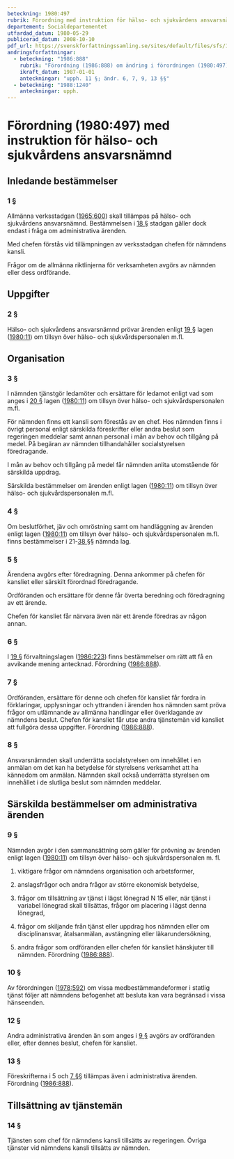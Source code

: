 ```yaml
---
beteckning: 1980:497
rubrik: Förordning med instruktion för hälso- och sjukvårdens ansvarsnämnd
departement: Socialdepartementet
utfardad_datum: 1980-05-29
publicerad_datum: 2008-10-10
pdf_url: https://svenskforfattningssamling.se/sites/default/files/sfs/1980-05/SFS1980-497.pdf
andringsforfattningar:
  - beteckning: "1986:888"
    rubrik: "Förordning (1986:888) om ändring i förordningen (1980:497) med instruktion för hälso- och sjukvårdens ansvarsnämnd"
    ikraft_datum: 1987-01-01
    anteckningar: "upph. 11 §; ändr. 6, 7, 9, 13 §§"
  - beteckning: "1988:1240"
    anteckningar: upph.
---
```


# Förordning (1980:497) med instruktion för hälso- och sjukvårdens ansvarsnämnd

## Inledande bestämmelser

### 1 §

Allmänna verksstadgan ([1965:600](https://selex.se/eli/sfs/1965/600)) skall tillämpas på hälso- och sjukvårdens ansvarsnämnd. Bestämmelsen i [18 §](#18) stadgan gäller dock endast i fråga om administrativa ärenden.

Med chefen förstås vid tillämpningen av verksstadgan chefen för nämndens kansli.

Frågor om de allmänna riktlinjerna för verksamheten avgörs av nämnden eller dess ordförande.

## Uppgifter

### 2 §

Hälso- och sjukvårdens ansvarsnämnd prövar ärenden enligt [19 §](#19) lagen ([1980:11](https://selex.se/eli/sfs/1980/11)) om tillsyn över hälso- och sjukvårdspersonalen m.fl.

## Organisation

### 3 §

I nämnden tjänstgör ledamöter och ersättare för ledamot enligt vad som anges i [20 §](#20) lagen ([1980:11](https://selex.se/eli/sfs/1980/11)) om tillsyn över hälso- och sjukvårdspersonalen m.fl.

För nämnden finns ett kansli som förestås av en chef. Hos nämnden finns i övrigt personal enligt särskilda föreskrifter eller andra beslut som regeringen meddelar samt annan personal i mån av behov och tillgång på medel. På begäran av nämnden tillhandahåller socialstyrelsen föredragande.

I mån av behov och tillgång på medel får nämnden anlita utomstående för särskilda uppdrag.

Särskilda bestämmelser om ärenden enligt lagen ([1980:11](https://selex.se/eli/sfs/1980/11)) om tillsyn över hälso- och sjukvårdspersonalen m.fl.

### 4 §

Om beslutförhet, jäv och omröstning samt om handläggning av ärenden enligt lagen ([1980:11](https://selex.se/eli/sfs/1980/11)) om tillsyn över hälso- och sjukvårdspersonalen m.fl. finns bestämmelser i 21-[38 §](#38)§ nämnda lag.

### 5 §

Ärendena avgörs efter föredragning. Denna ankommer på chefen för kansliet eller särskilt förordnad föredragande.

Ordföranden och ersättare för denne får överta beredning och föredragning av ett ärende.

Chefen för kansliet får närvara även när ett ärende föredras av någon annan.

### 6 §

I [19 §](#19) förvaltningslagen ([1986:223](https://selex.se/eli/sfs/1986/223)) finns bestämmelser om rätt att få en avvikande mening antecknad. Förordning ([1986:888](https://selex.se/eli/sfs/1986/888)).

### 7 §

Ordföranden, ersättare för denne och chefen för kansliet får fordra in förklaringar, upplysningar och yttranden i ärenden hos nämnden samt pröva frågor om utlämnande av allmänna handlingar eller överklagande av nämndens beslut. Chefen för kansliet får utse andra tjänstemän vid kansliet att fullgöra dessa uppgifter. Förordning ([1986:888](https://selex.se/eli/sfs/1986/888)).

### 8 §

Ansvarsnämnden skall underrätta socialstyrelsen om innehållet i en anmälan om det kan ha betydelse för styrelsens verksamhet att ha kännedom om anmälan. Nämnden skall också underrätta styrelsen om innehållet i de slutliga beslut som nämnden meddelar.

## Särskilda bestämmelser om administrativa ärenden

### 9 §

Nämnden avgör i den sammansättning som gäller för prövning av ärenden enligt lagen ([1980:11](https://selex.se/eli/sfs/1980/11)) om tillsyn över hälso- och sjukvårdspersonalen m. fl.

1. viktigare frågor om nämndens organisation och arbetsformer,

2. anslagsfrågor och andra frågor av större ekonomisk betydelse,

3. frågor om tillsättning av tjänst i lägst lönegrad N 15 eller, när tjänst i variabel lönegrad skall tillsättas, frågor om placering i lägst denna lönegrad,

4. frågor om skiljande från tjänst eller uppdrag hos nämnden eller om disciplinansvar, åtalsanmälan, avstängning eller läkarundersökning,

5. andra frågor som ordföranden eller chefen för kansliet hänskjuter till nämnden. Förordning ([1986:888](https://selex.se/eli/sfs/1986/888)).

### 10 §

Av förordningen ([1978:592](https://selex.se/eli/sfs/1978/592)) om vissa medbestämmandeformer i statlig tjänst följer att nämndens befogenhet att besluta kan vara begränsad i vissa hänseenden.

### 12 §

Andra administrativa ärenden än som anges i [9 §](#9) avgörs av ordföranden eller, efter dennes beslut, chefen för kansliet.

### 13 §

Föreskrifterna i 5 och [7 §](#7)§ tillämpas även i administrativa ärenden. Förordning ([1986:888](https://selex.se/eli/sfs/1986/888)).

## Tillsättning av tjänstemän

### 14 §

Tjänsten som chef för nämndens kansli tillsätts av regeringen. Övriga tjänster vid nämndens kansli tillsätts av nämnden.